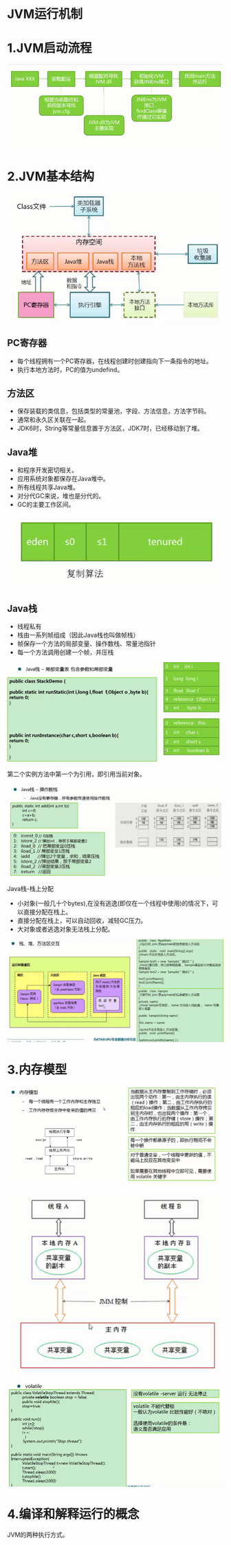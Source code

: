 # JVM运行机制

# 1.JVM启动流程

![JVM启动流程](assets/1570789968185.png)

# 2.JVM基本结构

![JVM基本结构](assets/1570790046093.png)

## PC寄存器

- 每个线程拥有一个PC寄存器，在线程创建时创建指向下一条指令的地址。
- 执行本地方法时，PC的值为undefind。

## **方法区**

- 保存装载的类信息，包括类型的常量池，字段、方法信息，方法字节码。
- 通常和永久区关联在一起。
- JDK6时，String等常量信息置于方法区，JDK7时，已经移动到了堆。

## **Java堆**

- 和程序开发密切相关。
- 应用系统对象都保存在Java堆中。
- 所有线程共享Java堆。
- 对分代GC来说，堆也是分代的。
- GC的主要工作区间。

![1570790642445](assets/1570790642445.png)

## **Java栈**

- 线程私有
- 栈由一系列帧组成（因此Java栈也叫做帧栈）
- 帧保存一个方法的局部变量、操作数栈、常量池指针
- 每一个方法调用创建一个帧，并压栈

![1570790937691](assets/1570790937691.png)

第二个实例方法中第一个为引用，即引用当前对象。

![1570791655080](assets/1570791655080.png)

Java栈-栈上分配

- 小对象(一般几十个bytes),在没有逃逸(即仅在一个线程中使用)的情况下，可以直接分配在栈上。
- 直接分配在栈上，可以自动回收，减轻GC压力。
- 大对象或者逃逸对象无法栈上分配。

![1570792281467](assets/1570792281467.png)

# 3.内存模型

![1570792380620](assets/1570792380620.png)

![JMM](assets/1570792486267.png)

![1570792621490](assets/1570792621490.png)

# 4.编译和解释运行的概念

JVM的两种执行方式。

